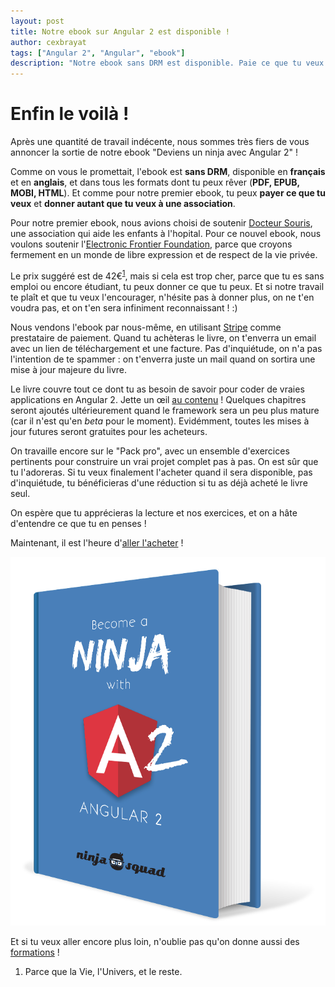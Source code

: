 ```yaml
---
layout: post
title: Notre ebook sur Angular 2 est disponible !
author: cexbrayat
tags: ["Angular 2", "Angular", "ebook"]
description: "Notre ebook sans DRM est disponible. Paie ce que tu veux et apprends Angular 2 !"
---
```


# Enfin le voilà&nbsp;!

Après une quantité de travail indécente, nous sommes très fiers de vous annoncer la sortie de notre ebook "Deviens un ninja avec Angular&nbsp;2"&nbsp;!

Comme on vous le promettait, l'ebook est **sans DRM**, disponible en **français** et en **anglais**,
et dans tous les formats dont tu peux rêver (**PDF, EPUB, MOBI, HTML**).
Et comme pour notre premier ebook, tu peux **payer ce que tu veux** et **donner autant que tu veux à une association**.

Pour notre premier ebook, nous avions choisi de soutenir [Docteur Souris](http://www.docteursouris.fr/), une association qui aide les enfants à l'hopital.
Pour ce nouvel ebook, nous voulons soutenir l'[Electronic Frontier Foundation](https://www.eff.org/),
parce que croyons fermement en un monde de libre expression et de respect de la vie privée.

Le prix suggéré est de 42€<sup><a href="#footnote-1">1</a></sup>, mais si cela est trop cher,
parce que tu es sans emploi ou encore étudiant, tu peux donner ce que tu peux.
Et si notre travail te plaît et que tu veux l'encourager, n'hésite pas à donner plus,
on ne t'en voudra pas, et on t'en sera infiniment reconnaissant&nbsp;! :)

Nous vendons l'ebook par nous-même, en utilisant [Stripe](https://stripe.com/fr) comme prestataire de paiement.
Quand tu achèteras le livre, on t'enverra un email avec un lien de téléchargement et une facture.
Pas d'inquiétude, on n'a pas l'intention de te spammer&nbsp;: on t'enverra juste un mail quand on sortira une mise à jour majeure du livre.

Le livre couvre tout ce dont tu as besoin de savoir pour coder de vraies applications en Angular 2.
Jette un œil [au contenu](https://books.ninja-squad.com/angular2#toc)&nbsp;!
Quelques chapitres seront ajoutés ultérieurement quand le framework sera un peu plus mature
(car il n'est qu'en *beta* pour le moment).
Evidémment, toutes les mises à jour futures seront gratuites pour les acheteurs.

On travaille encore sur le "Pack pro", avec un ensemble d'exercices pertinents pour construire un vrai projet complet pas à pas.
On est sûr que tu l'adoreras.
Si tu veux finalement l'acheter quand il sera disponible, pas d'inquiétude,
tu bénéficieras d'une réduction si tu as déjà acheté le livre seul.

On espère que tu apprécieras la lecture et nos exercices, et on a hâte d'entendre ce que tu en penses&nbsp;!

Maintenant, il est l'heure d'[aller l'acheter](https://books.ninja-squad.com/angular2#buy)&nbsp;!

<p style="text-align: center;">
<img itemprop="image" class="img-responsive" src="/assets/images/ng2-ebook/ng2-cover.png" alt="Deviens un ninja avec Angular 2" />
</p>

Et si tu veux aller encore plus loin, n'oublie pas qu'on donne aussi des [formations](http://ninja-squad.fr/training/angular2)&nbsp;!

<ol class="footnote">
  <li id="footnote-1">
Parce que la Vie, l'Univers, et le reste.
  </li>
</ol>
